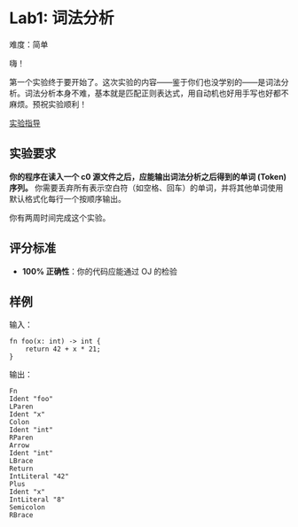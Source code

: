 # Lab1: 词法分析

难度：简单

嗨！

第一个实验终于要开始了。这次实验的内容——鉴于你们也没学别的——是词法分析。词法分析本身不难，基本就是匹配正则表达式，用自动机也好用手写也好都不麻烦。预祝实验顺利！

[实验指导](lab1-guide.md)

## 实验要求

**你的程序在读入一个 c0 源文件之后，应能输出词法分析之后得到的单词 (Token) 序列。** 你需要丢弃所有表示空白符（如空格、回车）的单词，并将其他单词使用默认格式化每行一个按顺序输出。

你有两周时间完成这个实验。

## 评分标准

- **100% 正确性**：你的代码应能通过 OJ 的检验

## 样例

输入：

```rust,noplayground
fn foo(x: int) -> int {
    return 42 + x * 21;
}
```

输出：

```
Fn
Ident "foo"
LParen
Ident "x"
Colon
Ident "int"
RParen
Arrow
Ident "int"
LBrace
Return
IntLiteral "42"
Plus
Ident "x"
IntLiteral "8"
Semicolon
RBrace
```
